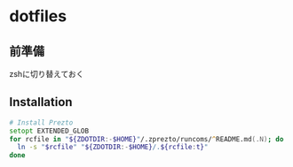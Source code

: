 dotfiles
===

## 前準備
zshに切り替えておく

## Installation
```zsh
# Install Prezto
setopt EXTENDED_GLOB
for rcfile in "${ZDOTDIR:-$HOME}"/.zprezto/runcoms/^README.md(.N); do
  ln -s "$rcfile" "${ZDOTDIR:-$HOME}/.${rcfile:t}"
done
```
